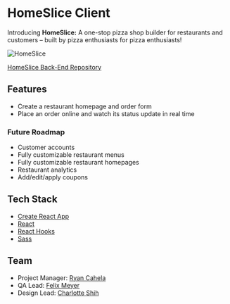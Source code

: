 # HomeSlice Client

Introducing **HomeSlice:** A one-stop pizza shop builder for restaurants and customers – built by pizza enthusiasts for pizza enthusiasts!

![HomeSlice](https://i.imgur.com/z1LlEI3.jpg "HomeSlice")

[HomeSlice Back-End Repository](https://github.com/charlotteshih/homeslice-backend)

## Features

- Create a restaurant homepage and order form
- Place an order online and watch its status update in real time

### Future Roadmap

- Customer accounts
- Fully customizable restaurant menus
- Fully customizable restaurant homepages
- Restaurant analytics
- Add/edit/apply coupons

## Tech Stack

- [Create React App](https://github.com/facebook/create-react-app)
- [React](https://github.com/facebook/react)
- [React Hooks](https://reactjs.org/docs/hooks-intro.html)
- [Sass](https://sass-lang.com)

## Team

- Project Manager: [Ryan Cahela]()
- QA Lead: [Felix Meyer]()
- Design Lead: [Charlotte Shih]()
